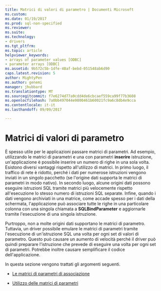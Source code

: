 ```yaml
---
title: Matrici di valori di parametro | Documenti Microsoft
ms.custom: 
ms.date: 01/19/2017
ms.prod: sql-non-specified
ms.reviewer: 
ms.suite: 
ms.technology:
- drivers
ms.tgt_pltfrm: 
ms.topic: article
helpviewer_keywords:
- arrays of parameter values [ODBC]
- parameter arrays [ODBC]
ms.assetid: 9b572c5b-1dfe-40af-bebd-051548ab6d90
caps.latest.revision: 5
author: MightyPen
ms.author: genemi
manager: jhubbard
ms.translationtype: MT
ms.sourcegitcommit: f7e6274d77a9cdd4de6cbcaef559ca99f77b3608
ms.openlocfilehash: 7a0bb497044e9800461b60021fc9a6c8db4e9cca
ms.contentlocale: it-it
ms.lasthandoff: 09/09/2017

---
```

# <a name="arrays-of-parameter-values"></a>Matrici di valori di parametro
È spesso utile per le applicazioni passare matrici di parametri. Ad esempio, utilizzando le matrici di parametri e una con parametri **inserire** istruzione, un'applicazione è possibile inserire un numero di righe in una sola volta. Esistono diversi vantaggi rispetto all'utilizzo di matrici. In primo luogo, il traffico di rete è ridotto, perché i dati per numerose istruzioni vengono inviati in un singolo pacchetto (se l'origine dati supporta le matrici di parametri in modo nativo). In secondo luogo, alcune origini dati possono eseguire istruzioni SQL tramite matrici più velocemente rispetto all'esecuzione lo stesso numero di istruzioni SQL separate. Infine, quando i dati vengono archiviati in una matrice, come accade spesso per i dati della schermata, l'applicazione può associare tutte le righe in una particolare colonna con una singola chiamata a **SQLBindParameter** e aggiornarle tramite l'esecuzione di una singola istruzione.  
  
 Purtroppo, non a molte origini dati supportano le matrici di parametro. Tuttavia, un driver possibile emulare le matrici di parametri tramite l'esecuzione di un'istruzione SQL una volta per ogni set di valori di parametro. Questo può causare un aumento di velocità perché il driver può quindi preparare l'istruzione che prevede di eseguire una volta per ogni set di parametri. Potrebbe inoltre causare semplificare il codice dell'applicazione.  
  
 In questa sezione vengono trattati gli argomenti seguenti.  
  
-   [Le matrici di parametri di associazione](../../../odbc/reference/develop-app/binding-arrays-of-parameters.md)  
  
-   [Utilizzo delle matrici di parametri](../../../odbc/reference/develop-app/using-arrays-of-parameters.md)
